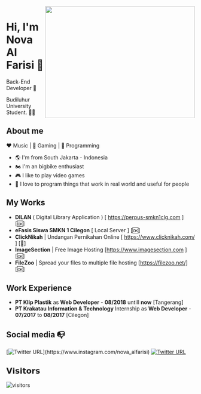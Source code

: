 <img align="right" width="400" height="300" src="https://instagram.fcgk13-1.fna.fbcdn.net/v/t51.2885-15/e35/s1080x1080/65491742_2362991187246819_5562166947935712732_n.jpg?_nc_ht=instagram.fcgk13-1.fna.fbcdn.net&_nc_cat=103&_nc_ohc=F9-31e-CU5AAX_KBfwy&oh=b12065bcc94f83cc68756bd2123ae689&oe=5F373B54">

# Hi, I'm Nova Al Farisi :chicken:

Back-End Developer :robot:

Budiluhur University Student. :man_technologist:

## About me 

:heart: Music | :black_heart: Gaming | :blue_heart: Programming

- :earth_americas: I'm from South Jakarta - Indonesia
- :motorcycle: I'm an bigbike enthusiast
- :video_game: I like to play video games
- :gem: I love to program things that work in real world and useful for people

## My Works

- **DILAN** ( Digital Library Application ) [ https://perpus-smkn1clg.com ] [:ok:]
- **eFasis Siswa SMKN 1 Cilegon** [ Local Server ] [:ok:]
- **ClickNikah** | Undangan Pernikahan Online [ https://www.clicknikah.com/ ] [:no_entry_sign:]
- **ImageSection** | Free Image Hosting [https://www.imagesection.com ] [:ok:]
- **FileZoo** | Spread your files to multiple file hosting [https://filezoo.net/] [:ok:]

## Work Experience
- **PT Klip Plastik** as **Web Developer** - **08/2018** untill **now** [Tangerang]
- **PT Krakatau Information & Technology** Internship as **Web Developer** - **07/2017** to **08/2017** [Cilegon]

## Social media :mailbox_with_no_mail:

[![Twitter URL](https://img.shields.io/twitter/url?color=%23fb3958&label=follow&logo=instagram&logoColor=%23fb3958&style=flat-square&url=https%3A%2F%2Fwww.instagram.com%2Falejorc_)](https://www.instagram.com/nova_alfarisi)
[![Twitter URL](https://img.shields.io/twitter/url?color=%230072b1&label=connect&logo=linkedin&logoColor=%230072b1&style=flat-square&url=https%3A%2F%2Fwww.linkedin.com%2Fin%2Falejandro-ramirez-ciceros%2F)](https://www.linkedin.com/in/nova-al-26a0b719b/)

## 𝗩𝗶𝘀𝗶𝘁𝗼𝗿𝘀

![visitors](https://visitor-badge.glitch.me/badge?page_id=novaalfarisi.novaalfarisi)

